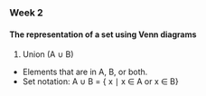 ### Week 2

#### The representation of a set using Venn diagrams

1. Union (A ∪ B)
-   Elements that are in A, B, or both.
-   Set notation: A ∪ B = { x ∣ x ∈ A or x ∈ B}
